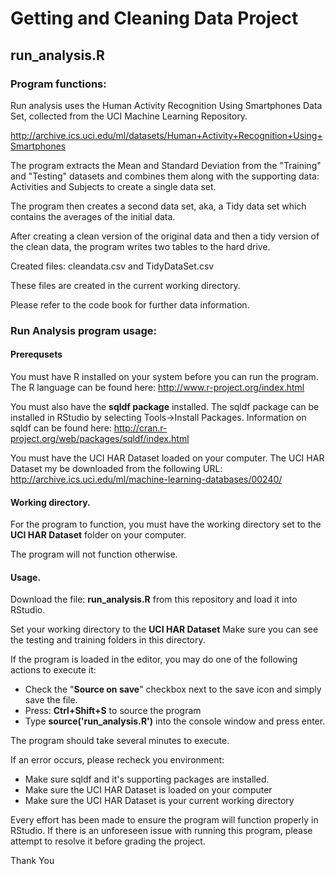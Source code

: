 Getting and Cleaning Data Project
==

run_analysis.R
---

### Program functions:

Run analysis uses the Human Activity Recognition Using Smartphones Data Set, collected from the UCI Machine Learning Repository.

http://archive.ics.uci.edu/ml/datasets/Human+Activity+Recognition+Using+Smartphones

The program extracts the Mean and Standard Deviation from the "Training" and "Testing" datasets and combines them along with the supporting data: Activities and Subjects to create a single data set.

The program then creates a second data set, aka, a Tidy data set which contains the averages of the initial data.

After creating a clean version of the original data and then a tidy version of the clean data, the program writes two tables to the hard drive.

Created files: cleandata.csv and TidyDataSet.csv

These files are created in the current working directory.

Please refer to the code book for further data information.

### Run Analysis program usage:

#### Prerequsets

You must have R installed on your system before you can run the program.
The R language can be found here: http://www.r-project.org/index.html

You must also have the **sqldf package** installed.
The sqldf package can be installed in RStudio by selecting Tools->Install Packages.
Information on sqldf can be found here: http://cran.r-project.org/web/packages/sqldf/index.html

You must have the UCI HAR Dataset loaded on your computer.
The UCI HAR Dataset my be downloaded from the following URL: 
http://archive.ics.uci.edu/ml/machine-learning-databases/00240/


#### Working directory.
For the program to function, you must have the working directory set to the **UCI HAR Dataset** folder on your computer.

The program will not function otherwise.


#### Usage.

Download the file: **run_analysis.R** from this repository and load it into RStudio.

Set your working directory to the **UCI HAR Dataset**
Make sure you can see the testing and training folders in this directory.

If the program is loaded in the editor, you may do one of the following actions to execute it:

* Check the "**Source on save**" checkbox next to the save icon and simply save the file.
* Press: **Ctrl+Shift+S** to source the program
* Type **source('run_analysis.R')** into the console window and press enter.

The program should take several minutes to execute.

If an error occurs, please recheck you environment:
* Make sure sqldf and it's supporting packages are installed. 
* Make sure the UCI HAR Dataset is loaded on your computer
* Make sure the UCI HAR Dataset is your current working directory


Every effort has been made to ensure the program will function properly in RStudio.
If there is an unforeseen issue with running this program, please attempt to resolve it before grading the project.

Thank You





